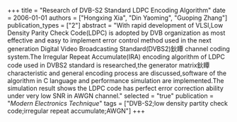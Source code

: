 +++
title = "Research of DVB-S2 Standard LDPC Encoding Algorithm"
date = 2006-01-01
authors = ["Hongxing Xia", "Din Yaoming", "Guoping Zhang"]
publication_types = ["2"]
abstract = "With rapid development of VLSI,Low Density Parity Check Code(LDPC) is adopted by DVB organization as most effective and easy to implement error control method used in the next generation Digital Video Broadcasting Standard(DVBS2)鈥瞫 channel coding system.The Irregular Repeat Accumulate(IRA) encoding algorithm of LDPC code used in DVBS2 standard is researched,the generator matrix鈥瞫 characteristic and general encoding process are discussed,software of the algorithm in C language and performance simulation are implemented.The simulation result shows the LDPC code has perfect error correction ability under very low SNR in AWGN channel."
selected = "true"
publication = "*Modern Electronics Technique*"
tags = ["DVB-S2;low density partity check code;irregular repeat accumulate;AWGN"]
+++

